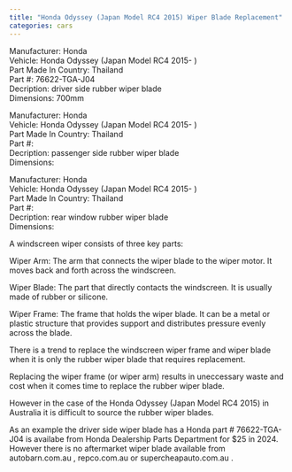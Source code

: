 ```yaml
---
title: "Honda Odyssey (Japan Model RC4 2015) Wiper Blade Replacement"  
categories: cars  
---  
```

  
Manufacturer: Honda  
Vehicle: Honda Odyssey (Japan Model RC4 2015- )  
Part Made In Country: Thailand  
Part #: 76622-TGA-J04  
Decription: driver side rubber wiper blade  
Dimensions: 700mm  
  
Manufacturer: Honda  
Vehicle: Honda Odyssey (Japan Model RC4 2015- )  
Part Made In Country: Thailand  
Part #:   
Decription: passenger side rubber wiper blade  
Dimensions:   
  
Manufacturer: Honda  
Vehicle: Honda Odyssey (Japan Model RC4 2015- )  
Part Made In Country: Thailand  
Part #:   
Decription: rear window rubber wiper blade  
Dimensions:   
  
A windscreen wiper consists of three key parts:  
  
Wiper Arm: The arm that connects the wiper blade to the wiper motor. It moves back and forth across the windscreen.  
  
Wiper Blade: The part that directly contacts the windscreen. It is usually made of rubber or silicone.  
  
Wiper Frame: The frame that holds the wiper blade. It can be a metal or plastic structure that provides support and distributes pressure evenly across the blade.  
  
There is a trend to replace the windscreen wiper frame and wiper blade when it is only the rubber wiper blade that requires replacement.  
  
Replacing the wiper frame (or wiper arm) results in uneccessary waste and cost when it comes time to replace the rubber wiper blade.  
  
However in the case of the Honda Odyssey (Japan Model RC4 2015) in Australia it is difficult to source the rubber wiper blades.  
  
As an example the driver side wiper blade has a Honda part # 76622-TGA-J04 is availabe from Honda Dealership Parts Department for $25 in 2024.  However there is no aftermarket wiper blade available from autobarn.com.au , repco.com.au or supercheapauto.com.au .  
  
